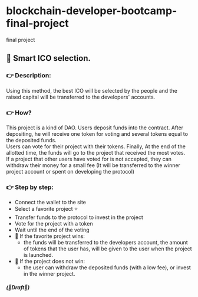 # blockchain-developer-bootcamp-final-project
final project
## :ticket: Smart ICO selection.
### :point_right: Description:
Using this method, the best ICO will be selected by the people and the raised capital will be transferred to the developers' accounts.
### :point_right: How?
This project is a kind of DAO.
Users deposit funds into the contract. After depositing, he will receive one token for voting and several tokens equal to the deposited funds.<br>
Users can vote for their project with their tokens. Finally, At the end of the allotted time, the funds will go to the project that received the most votes.<br>
If a project that other users have voted for is not accepted, they can withdraw their money for a small fee (It will be transferred to the winner project account or spent on developing the protocol)
### :point_right: Step by step:
- Connect the wallet to the site
- Select a favorite project :star:
- Transfer funds to the protocol to invest in the project
- Vote for the project with a token
- Wait until the end of the voting
- 🌱 If the favorite project wins:
  - the funds will be transferred to the developers account, the amount of tokens that the user has, will be given to the user when the project is launched.
- 🌱 If the project does not win:
  - the user can withdraw the deposited funds (with a low fee), or invest in the winner project.
##### (:construction:Draft:construction:)
